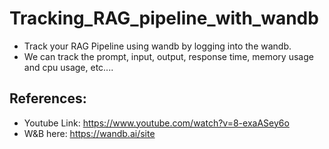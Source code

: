 # Tracking_RAG_pipeline_with_wandb
- Track your RAG Pipeline using wandb by logging into the wandb.
- We can track the prompt, input, output, response time, memory usage and cpu usage, etc....

## References:
- Youtube Link: https://www.youtube.com/watch?v=8-exaASey6o
- W&B here: https://wandb.ai/site
